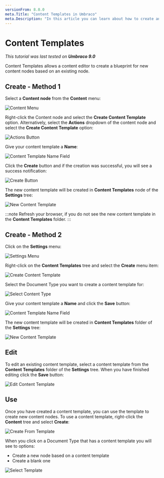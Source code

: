 ```yaml
---
versionFrom: 8.0.0
meta.Title: "Content Templates in Umbraco"
meta.Description: "In this article you can learn about how to create and use Content Templates in Umbraco."
---
```


# Content Templates

_This tutorial was last tested on **Umbraco 9.0**_

Content Templates allows a content editor to create a blueprint for new content nodes based on an existing node.

## Create - Method 1

Select a **Content node** from the **Content** menu:

![Content Menu](images/v8-01-Content-Menu.png) 

Right-click the Content node and select the **Create Content Template** option. Alternatively, select the **Actions** dropdown of the content node and select the **Create Content Template** option:

![Actions Button](images/v8-02-Actions-Menu.png)

Give your content template a **Name**:

![Content Template Name Field](images/v8-03-Name-Content-Template.png)

Click the **Create** button and if the creation was successful, you will see a success notification:

![Create Button](images/v8-04-Save-Content-Template.png)

The new content template will be created in **Content Templates** node of the **Settings** tree:

![New Content Template](images/v8-05-Find-Content-Template.png)

:::note
Refresh your browser, if you do not see the new content template in the **Content Templates** folder.
:::

## Create - Method 2

Click on the **Settings** menu:

![Settings Menu](images/v8-07-Settings-Menu.png)

Right-click on the **Content Templates** tree and select the **Create** menu item:

![Create Content Template](images/v8-08-Create-Content-Template.png)

Select the Document Type you want to create a content template for:

![Select Content Type](images/v8-09-Select-Content-Type.png)

Give your content template a **Name** and click the **Save** button:

![Content Template Name Field](images/v8-10-Save-Template.png)

The new content template will be created in **Content Templates** folder of the **Settings** tree:

![New Content Template](images/v8-11-Find-Template.png)

## Edit

To edit an existing content template, select a content template from the **Content Templates** folder of the **Settings** tree. When you have finished editing click the **Save** button:

![Edit Content Template](images/v8-06-Edit-Content-Template.png)

## Use

Once you have created a content template, you can use the template to create new content nodes. To use a content template, right-click the **Content** tree and select **Create**:

![Create From Template](images/v8-12-Create-From-Template.png)

When you click on a Document Type that has a content template you will see to options:

- Create a new node based on a content template
- Create a blank one

![Select Template](images/v8-13-Select-Template.png)
